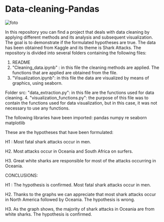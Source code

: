 # Data-cleaning-Pandas

![foto](https://github.com/AnaWalsh/Data_Cleaning_Pandas/blob/main/images/sharks.gif)


In this repository you can find a project that deals with data cleaning by applying different methods and its analysis and subsequent visualization. The goal is to demonstrate if the formulated hypotheses  are true.
The data has been obtained from Kaggle and its theme is Shark Attacks. 
The repository is divided into several folders containing the following files:

1. README
2. "Cleaning_data.ipynb" : in this file the cleaning methods are applied. The functions that are applied are obtained from the file.
3. "Visualization.ipynb": in this file the data are visualized by means of graphics, using seaborn. 

Folder src:
"data_extraction.py": in this file are the functions used for data cleaning. 
4. "visualization_functions.py": the purpose of this file was to contain the functions used for data visualization, but in this case, it was not necessary to use any functions. 

The following libraries have been imported: 
    pandas 
    numpy 
    re
    seaborn 
    matplotlib


These are the hypotheses that have been formulated:

 H1 : Most fatal shark attacks occur in men.

 H2.  Most attacks occur in Oceania and South Africa on surfers.

 H3. Great white sharks are responsible for most of the attacks occurring in Oceania.

CONCLUSIONS:

 H1 : The hypothesis is confirmed. Most fatal shark attacks occur in men.

 H2.  Thanks to the graphs we can appreciate that most shark attacks occur in North America followed by Oceania. The hypothesis is wrong.

 H3. As the graph shows, the majority of shark attacks in Oceania are from white sharks. The hypothesis is confirmed.
